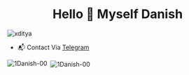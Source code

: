 <h1 align="center">Hello 🎏 Myself Danish</h1>
<p align="left"> <img src="https://komarev.com/ghpvc/?username=1Danish-00&label=Profile%20views&color=0e75b6&style=plastic" alt="xditya" /> </p>

- 📬 Contact Via [Telegram](https://t.me/danish_00)


<p><img align="left" src="https://github-readme-stats.vercel.app/api/top-langs?username=1Danish-00&show_icons=true&theme=tokyonight&locale=en&layout=compact" alt="1Danish-00" /></p>

<p>&nbsp;<img align="center" src="https://github-readme-stats.vercel.app/api?username=1Danish-00&show_icons=true&theme=tokyonight&locale=en" alt="1Danish-00" /></p>
